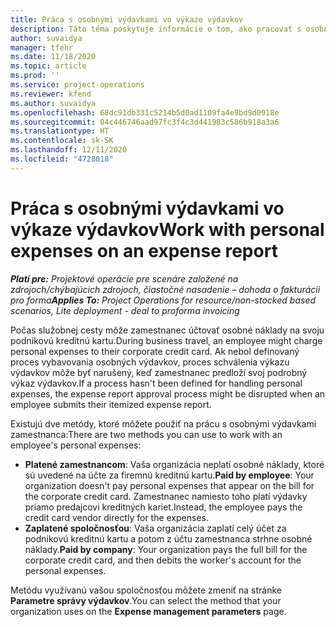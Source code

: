 ```yaml
---
title: Práca s osobnými výdavkami vo výkaze výdavkov
description: Táto téma poskytuje informácie o tom, ako pracovať s osobnými výdavkami, ktoré vzniknú zamestnancom pri cestovaní na služobné účely.
author: suvaidya
manager: tfehr
ms.date: 11/18/2020
ms.topic: article
ms.prod: ''
ms.service: project-operations
ms.reviewer: kfend
ms.author: suvaidya
ms.openlocfilehash: 68dc91db331c5214b5d0ad1109fa4e9bd9d0918e
ms.sourcegitcommit: 04c446746aad97fc3f4c3d441983c586b918a3a6
ms.translationtype: HT
ms.contentlocale: sk-SK
ms.lasthandoff: 12/11/2020
ms.locfileid: "4728018"
---
```

# <a name="work-with-personal-expenses-on-an-expense-report"></a><span data-ttu-id="bf619-103">Práca s osobnými výdavkami vo výkaze výdavkov</span><span class="sxs-lookup"><span data-stu-id="bf619-103">Work with personal expenses on an expense report</span></span>

<span data-ttu-id="bf619-104">_**Platí pre:** Projektové operácie pre scenáre založené na zdrojoch/chýbajúcich zdrojoch, čiastočné nasadenie – dohoda o fakturácii pro forma_</span><span class="sxs-lookup"><span data-stu-id="bf619-104">_**Applies To:** Project Operations for resource/non-stocked based scenarios, Lite deployment - deal to proforma invoicing_</span></span>

<span data-ttu-id="bf619-105">Počas služobnej cesty môže zamestnanec účtovať osobné náklady na svoju podnikovú kreditnú kartu.</span><span class="sxs-lookup"><span data-stu-id="bf619-105">During business travel, an employee might charge personal expenses to their corporate credit card.</span></span> <span data-ttu-id="bf619-106">Ak nebol definovaný proces vybavovania osobných výdavkov, proces schválenia výkazu výdavkov môže byť narušený, keď zamestnanec predloží svoj podrobný výkaz výdavkov.</span><span class="sxs-lookup"><span data-stu-id="bf619-106">If a process hasn't been defined for handling personal expenses, the expense report approval process might be disrupted when an employee submits their itemized expense report.</span></span>

<span data-ttu-id="bf619-107">Existujú dve metódy, ktoré môžete použiť na prácu s osobnými výdavkami zamestnanca:</span><span class="sxs-lookup"><span data-stu-id="bf619-107">There are two methods you can use to work with an employee's personal expenses:</span></span>

  - <span data-ttu-id="bf619-108">**Platené zamestnancom**: Vaša organizácia neplatí osobné náklady, ktoré sú uvedené na účte za firemnú kreditnú kartu.</span><span class="sxs-lookup"><span data-stu-id="bf619-108">**Paid by employee**: Your organization doesn't pay personal expenses that appear on the bill for the corporate credit card.</span></span> <span data-ttu-id="bf619-109">Zamestnanec namiesto toho platí výdavky priamo predajcovi kreditných kariet.</span><span class="sxs-lookup"><span data-stu-id="bf619-109">Instead, the employee pays the credit card vendor directly for the expenses.</span></span> 
  - <span data-ttu-id="bf619-110">**Zaplatené spoločnosťou**: Vaša organizácia zaplatí celý účet za podnikovú kreditnú kartu a potom z účtu zamestnanca strhne osobné náklady.</span><span class="sxs-lookup"><span data-stu-id="bf619-110">**Paid by company**: Your organization pays the full bill for the corporate credit card, and then debits the worker's account for the personal expenses.</span></span>

<span data-ttu-id="bf619-111">Metódu využívanú vašou spoločnosťou môžete zmeniť na stránke **Parametre správy výdavkov**.</span><span class="sxs-lookup"><span data-stu-id="bf619-111">You can select the method that your organization uses on the **Expense management parameters** page.</span></span>
